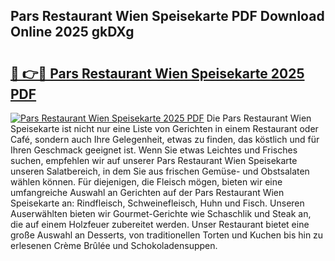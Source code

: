 ## Pars Restaurant Wien Speisekarte PDF Download Online 2025 gkDXg

# <h2><a href="http://gcecad.nevu.top/?p=Pars+Restaurant+Wien+Speisekarte">🔗 👉🔴 Pars Restaurant Wien Speisekarte 2025 PDF</a></h2>

[![Pars Restaurant Wien Speisekarte 2025 PDF](https://i.imgur.com/dBaPXMq.png)](http://gcecad.nevu.top/?p=Pars+Restaurant+Wien+Speisekarte)
Die Pars Restaurant Wien Speisekarte ist nicht nur eine Liste von Gerichten in einem Restaurant oder Café, sondern auch Ihre Gelegenheit, etwas zu finden, das köstlich und für Ihren Geschmack geeignet ist. Wenn Sie etwas Leichtes und Frisches suchen, empfehlen wir auf unserer Pars Restaurant Wien Speisekarte unseren Salatbereich, in dem Sie aus frischen Gemüse- und Obstsalaten wählen können. Für diejenigen, die Fleisch mögen, bieten wir eine umfangreiche Auswahl an Gerichten auf der Pars Restaurant Wien Speisekarte an: Rindfleisch, Schweinefleisch, Huhn und Fisch. Unseren Auserwählten bieten wir Gourmet-Gerichte wie Schaschlik und Steak an, die auf einem Holzfeuer zubereitet werden. Unser Restaurant bietet eine große Auswahl an Desserts, von traditionellen Torten und Kuchen bis hin zu erlesenen Crème Brûlée und Schokoladensuppen.
